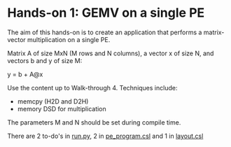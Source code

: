 # Hands-on 1: GEMV on a single PE

The aim of this hands-on is to create an application that performs a matrix-vector multiplication on a single PE.

Matrix A of size MxN (M rows and N columns), a vector x of size N, and vectors b and y of size M:

y = b + A@x

Use the content up to Walk-through 4. Techniques include: 

* memcpy (H2D and D2H)
* memory DSD for multiplication

The parameters M and N should be set during compile time.

There are 2 to-do's in [run.py](run.py), 2 in [pe_program.csl](layout.csl) and 1 in [layout.csl](layout.csl)